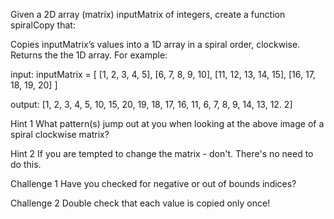 Given a 2D array (matrix) inputMatrix of integers, create a function spiralCopy that:

Copies inputMatrix’s values into a 1D array in a spiral order, clockwise.
Returns the the 1D array.
For example:

input:  inputMatrix  = [ [1,    2,   3,  4,    5],
                         [6,    7,   8,  9,   10],
                         [11,  12,  13,  14,  15],
                         [16,  17,  18,  19,  20] ]

output: [1, 2, 3, 4, 5, 10, 15, 20, 19, 18, 17, 16, 11, 6, 7, 8, 9, 14, 13, 12. 2]

Hint 1
What pattern(s) jump out at you when looking at the above image of a spiral clockwise matrix?


Hint 2
If you are tempted to change the matrix - don't. There's no need to do this.


Challenge 1
Have you checked for negative or out of bounds indices?


Challenge 2
Double check that each value is copied only once!